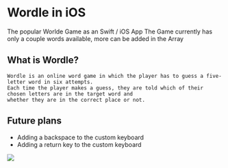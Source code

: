 # Wordle in iOS
The popular Worlde Game as an Swift / iOS App
The Game currently has only a couple words available, more can be added in the Array

## What is Wordle?
```
Wordle is an online word game in which the player has to guess a five-letter word in six attempts.
Each time the player makes a guess, they are told which of their chosen letters are in the target word and 
whether they are in the correct place or not.
```

## Future plans
- Adding a backspace to the custom keyboard
- Adding a return key to the custom keyboard

![](https://i.imgur.com/4fwJJ4z.png)
